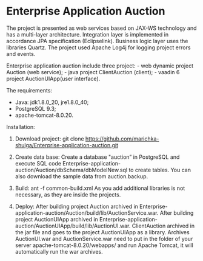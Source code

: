 # Enterprise Аpplication Аuction
The project is presented as web services based on JAX-WS technology and has a multi-layer architecture. Integration layer is implemented in accordance JPA specification (Eclipselink). Business logic layer uses the libraries Quartz. The project used Apache Log4j for logging project errors and events.

 Enterprise application auction include three project:
	- web dynamic project Auction (web service);
	- java project ClientAuction (client);
	- vaadin 6 project AuctionUIApp(user interface).

The requirements:
 - Java: jdk1.8.0_20, jre1.8.0_40;
 - PostgreSQL 9.3;
 - apache-tomcat-8.0.20.

Installation:

1. Download project:
git clone https://github.com/marichka-shulga/Enterprise-application-auction.git

2. Create data base:
Create a database "auction” in PostgreSQL and execute SQL code Enterprise-application-auction/Auction/dbSchema/dbModelNew.sql to create tables.
You can also download the sample data from auction.backup.

3. Build:
ant -f common-build.xml
As you add additional libraries is not necessary, as they are inside the projects.

4. Deploy:
After building project Auction archived in 
Enterprise-application-auction/Auction/build/lib/AuctionService.war. 
After building project AuctionUIApp archived in 
Enterprise-application-auction/AuctionUIApp/build/lib/AuctionUI.war.
ClientAuction archived in the jar file and goes to the project AuctionUIApp as a library. 
Archives AuctionUI.war and AuctionService.war need to put in the folder of your server apache-tomcat-8.0.20/webapps/ and run Apache Tomcat, it will automatically run the war archives.

